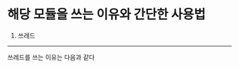 해당 모듈을 쓰는 이유와 간단한 사용법
================================================================

1. 쓰레드
--------
쓰레드를 쓰는 이유는 다음과 같다